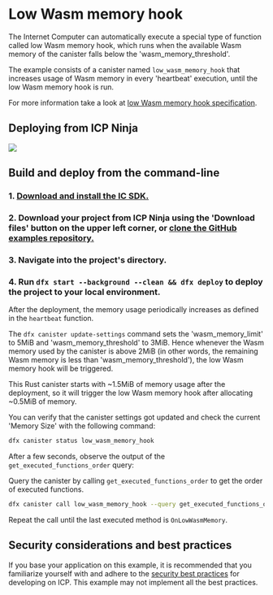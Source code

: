 # Low Wasm memory hook

The Internet Computer can automatically execute a special type of function called low Wasm memory hook, which runs when the available Wasm memory of the canister falls below the 'wasm_memory_threshold'.

The example consists of a canister named `low_wasm_memory_hook` that increases usage of Wasm memory in every 'heartbeat' execution, until the low Wasm memory hook is run.

For more information take a look at [low Wasm memory hook specification](https://internetcomputer.org/docs/references/ic-interface-spec#on-low-wasm-memory).

## Deploying from ICP Ninja

[![](https://icp.ninja/assets/open.svg)](https://icp.ninja/editor?g=https://github.com/dfinity/examples/tree/master/rust/low_wasm_memory)

## Build and deploy from the command-line

### 1. [Download and install the IC SDK.](https://internetcomputer.org/docs/building-apps/getting-started/install)

### 2. Download your project from ICP Ninja using the 'Download files' button on the upper left corner, or [clone the GitHub examples repository.](https://github.com/dfinity/examples/)

### 3. Navigate into the project's directory.

### 4. Run `dfx start --background --clean && dfx deploy` to deploy the project to your local environment. 

After the deployment, the memory usage periodically increases as defined in the `heartbeat` function.

The `dfx canister update-settings` command sets the 'wasm_memory_limit' to 5MiB and 'wasm_memory_threshold' to 3MiB.
Hence whenever the Wasm memory used by the canister is above 2MiB (in other words, the remaining Wasm memory is less than 'wasm_memory_threshold'), the low Wasm memory hook will be triggered.

This Rust canister starts with ~1.5MiB of memory usage after the deployment, so it will trigger the low Wasm memory hook after allocating ~0.5MiB of memory.

You can verify that the canister settings got updated and check the current 'Memory Size' with the following command:

```sh
dfx canister status low_wasm_memory_hook
```

After a few seconds, observe the output of the `get_executed_functions_order` query:

Query the canister by calling `get_executed_functions_order` to get the order of executed functions.

```sh
dfx canister call low_wasm_memory_hook --query get_executed_functions_order
```

Repeat the call until the last executed method is `OnLowWasmMemory`.

## Security considerations and best practices

If you base your application on this example, it is recommended that you familiarize yourself with and adhere to the [security best practices](https://internetcomputer.org/docs/building-apps/security/overview) for developing on ICP. This example may not implement all the best practices.
